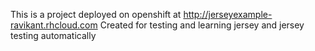 
This is a project deployed on openshift at http://jerseyexample-ravikant.rhcloud.com
Created for testing and learning jersey and jersey testing automatically